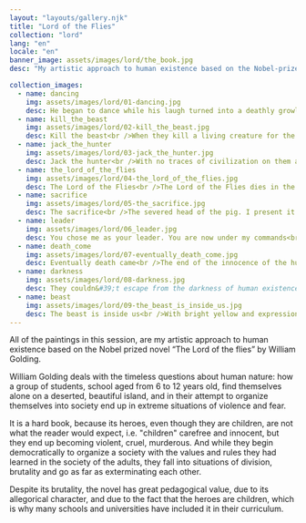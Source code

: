 ```yaml
---
layout: "layouts/gallery.njk"
title: "Lord of the Flies"
collection: "lord"
lang: "en"
locale: "en"
banner_image: assets/images/lord/the_book.jpg
desc: "My artistic approach to human existence based on the Nobel-prize winning novel 'The Lord of the flies' by William Golding."

collection_images:
  - name: dancing
    img: assets/images/lord/01-dancing.jpg
    desc: He began to dance while his laugh turned into a deathly growl<br />I render expressionistically with intense color the transformation of the child into a wild animal.
  - name: kill_the_beast
    img: assets/images/lord/02-kill_the_beast.jpg
    desc: Kill the beast<br />When they kill a living creature for the first time, they begin to be overcome by wild killing instincts. I render the form with faded strokes, coming out of a cloudy landscape, as cloudy as the dark side of human existence.
  - name: jack_the_hunter
    img: assets/images/lord/03-jack_the_hunter.jpg
    desc: Jack the hunter<br />With no traces of civilization on them anymore, without clothes they hunt to feed with the dominant feeling of survival. The boundary is lost between civilization and barbarism and thus is attributed to the canvas with the dominant white foggy color.
  - name: the_lord_of_the_flies
    img: assets/images/lord/04-the_lord_of_the_flies.jpg
    desc: The Lord of the Flies<br />The Lord of the Flies dies in the end. The prophecy was fulfilled. The beast, the evil was always within them. I render the form almost humanly indicating that the Lord of the Flies has always been the same. His words were the words of their conscience.
  - name: sacrifice
    img: assets/images/lord/05-the_sacrifice.jpg
    desc: The sacrifice<br />The severed head of the pig. I present it fully alive and imposing. It is the vehicle of the Lord of the Flies and consequently of his prophecies.
  - name: leader
    img: assets/images/lord/06_leader.jpg
    desc: You chose me as your leader. You are now under my commands<br />With the central figure dominant and with a more intense color I present the fury of power.
  - name: death_come
    img: assets/images/lord/07-eventually_death_come.jpg
    desc: Eventually death came<br />The end of the innocence of the human species, which is sealed with the first murder of one of the children, is highlighted through the intense yellow and pink color.
  - name: darkness
    img: assets/images/lord/08-darkness.jpg
    desc: They couldn&#39;t escape from the darkness of human existence<br />In deep blue I mark the abyss into which they fall in.
  - name: beast
    img: assets/images/lord/09-the_beast_is_inside_us.jpg
    desc: The beast is inside us<br />With bright yellow and expressionistic touches I render the unknown, the beast that was always inside them.
---
```


All of the paintings in this session, are my artistic approach to human existence based on the Nobel
prized novel “The Lord of the flies” by William Golding.

William Golding deals with the timeless questions about human nature: how a group of students,
school aged from 6 to 12 years old, find themselves alone on a deserted, beautiful island, and in
their attempt to organize themselves into society end up in extreme situations of violence and fear.

It is a hard book, because its heroes, even though they are children, are not what the reader would
expect, i.e. "children" carefree and innocent, but they end up becoming violent, cruel, murderous.
And while they begin democratically to organize a society with the values and rules they had learned
in the society of the adults, they fall into situations of division, brutality and go as far as
exterminating each other.

Despite its brutality, the novel has great pedagogical value, due to its allegorical character, and due
to the fact that the heroes are children, which is why many schools and universities have included it
in their curriculum.
